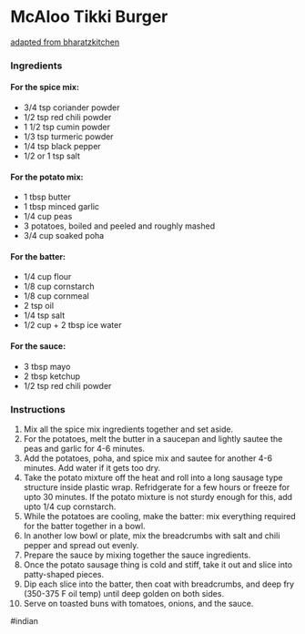 # McAloo Tikki Burger
[adapted from bharatzkitchen](bharatzkitchen.com/recipe/mcdonalds-mcaloo-tikki-burger/)

### Ingredients
#### For the spice mix:
* 3/4 tsp coriander powder
* 1/2 tsp red chili powder
* 1 1/2 tsp cumin powder
* 1/3 tsp turmeric powder
* 1/4 tsp black pepper
* 1/2 or 1 tsp salt

#### For the potato mix:
* 1 tbsp butter
* 1 tbsp minced garlic
* 1/4 cup peas
* 3 potatoes, boiled and peeled and roughly mashed
* 3/4 cup soaked poha

#### For the batter:
* 1/4 cup flour
* 1/8 cup cornstarch
* 1/8 cup cornmeal
* 2 tsp oil
* 1/4 tsp salt
* 1/2 cup + 2 tbsp ice water

#### For the sauce:
* 3 tbsp mayo
* 2 tbsp ketchup
* 1/2 tsp red chili powder


### Instructions
1. Mix all the spice mix ingredients together and set aside.
2. For the potatoes, melt the butter in a saucepan and lightly sautee the peas and garlic for 4-6 minutes.
3. Add the potatoes, poha, and spice mix and sautee for another 4-6 minutes. Add water if it gets too dry. 
4. Take the potato mixture off the heat and roll into a long sausage type structure inside plastic wrap. Refridgerate for a few hours or freeze for upto 30 minutes. If the potato mixture is not sturdy enough for this, add upto 1/4 cup cornstarch.
5. While the potatoes are cooling, make the batter: mix everything required for the batter together in a bowl. 
6. In another low bowl or plate, mix the breadcrumbs with salt and chili pepper and spread out evenly.
7. Prepare the sauce by mixing together the sauce ingredients.
8. Once the potato sausage thing is cold and stiff, take it out and slice into patty-shaped pieces.
9. Dip each slice into the batter, then coat with breadcrumbs, and deep fry (350-375 F oil temp) until deep golden on both sides.
10. Serve on toasted buns with tomatoes, onions, and the sauce. 

#indian
